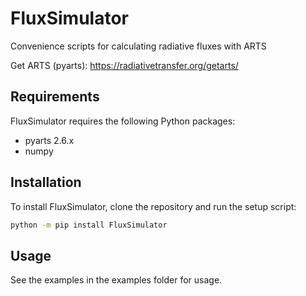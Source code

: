 # FluxSimulator

Convenience scripts for calculating radiative fluxes with ARTS

Get ARTS (pyarts): https://radiativetransfer.org/getarts/

## Requirements

FluxSimulator requires the following Python packages:

- pyarts 2.6.x
- numpy

## Installation

To install FluxSimulator, clone the repository and run the setup script:

```bash
python -m pip install FluxSimulator
```

## Usage

See the examples in the examples folder for usage.
